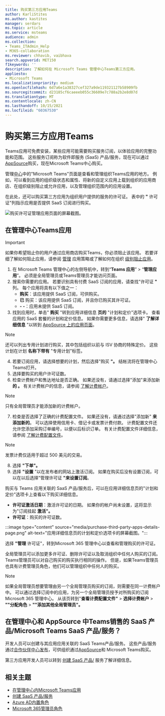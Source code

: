 ```yaml
---
title: 购买第三方应用Teams
author: KarliStites
ms.author: kastites
manager: serdars
ms.topic: article
ms.service: msteams
audience: admin
ms.collection:
- Teams_ITAdmin_Help
- M365-collaboration
ms.reviewer: chhavib, vaibhava
search.appverid: MET150
f1keywords: ''
description: 了解如何在 Microsoft Teams 管理中心Teams第三方应用。
appliesto:
- Microsoft Teams
ms.localizationpriority: medium
ms.openlocfilehash: 6d7a6e1a38327cef327a9de119321127b58909fb
ms.sourcegitcommit: d23185cf6caeeeb055c36609e7c788a2b2e8d07d
ms.translationtype: MT
ms.contentlocale: zh-CN
ms.lasthandoff: 10/15/2021
ms.locfileid: "60367530"
---
```

# <a name="purchase-third-party-apps-for-teams"></a>购买第三方应用Teams

Teams应用可免费安装，某些应用可能需要购买服务订阅，以体验应用的完整功能和范围。 这些服务订阅称为软件即服务 (SaaS) 产品/服务，现在可以通过[AppSource](https://appsource.microsoft.com/)购买，现在Microsoft Teams中心购买。

管理[中心](manage-apps.md)中的"Microsoft Teams"页面是查看和管理组织Teams应用的地方。 例如，可以看到应用的组织级状态和属性、将新的自定义应用上载到组织的应用商店、在组织级别阻止或允许应用，以及管理组织范围内的应用设置。

在此处，还可以购买第三方应用为组织用户提供的服务的许可证。 表中的 **"** 许可证"列指示应用是否提供 SaaS 订阅进行购买。

![购买许可证管理应用页面的屏幕截图。](media/manage-apps-new-page.png)

## <a name="purchase-apps-in-the-teams-admin-center"></a>在管理中心Teams应用

> [!IMPORTANT]
> 如果你希望阻止你的用户通过应用商店购买Teams，你必须阻止该应用。 若要详细了解如何阻止应用，请参阅 [管理](app-policies.md) 应用策略或了解如何在组织 [级别阻止应用](manage-apps.md#allow-and-block-apps)。

1. 在 Microsoft Teams 管理中心的左侧导航中，转到“**Teams 应用**” > “**管理应用**”。 必须是全局管理员或Teams管理员才能访问页面。
2. 搜索你需要的应用。 若要识别具有付费 SaaS 订阅的应用，请查找"许可证 **"** 列。 每个应用将具有以下值之一：
    - **购买**：该应用提供 SaaS 订阅，可供购买。  
    - **已** 购买：该应用提供 SaaS 订阅，并且你已购买其许可证。
    - **- -**：应用未提供 SaaS 订阅。
3. 找到应用时，单击" **购买** "转到应用详细信息 **页的** "计划和定价"选项卡。 查看应用的 SaaS 套餐的计划和定价信息。 如果你需要更多信息，请选择" **了解详细信息** "以转到 [AppSource 上的应用页面](https://appsource.microsoft.com/)。

> [!NOTE]
> 还可以列出专用计划进行购买，其中包括组织以前与 ISV 协商的特殊定价。 这些计划在计划 **名称下带有** "专用计划"标签。

4. 若要订阅应用，请选择想要的计划，然后选择"购买 **"。** 结帐流将在管理中心Teams打开。
5. 选择要购买的用户许可证数。
6. 检查计费帐户和售达地址是否正确。 如果还没有，请通过选择"添加"来添加新 **的 。** 有关计费帐户的信息，请参阅 [了解计费帐户](/microsoft-365/commerce/manage-billing-accounts)。

> [!NOTE]
> 只有全局管理员才能添加新的计费帐户。

7. 检查是否选择了正确的计费配置文件。 如果还没有，请通过选择"添加新" **来添加新的**。 可以选择使用信用卡、借记卡或发票计费付款。 计费配置文件还允许您添加采购订单编号，以便以后标识订单。 有关计费配置文件详细信息，请参阅 [了解计费配置文件](/microsoft-365/commerce/billing-and-payments/manage-billing-profiles)。

> [!NOTE]
> 发票计费仅适用于超过 500 美元的交易。

8. 选择 **"下单"。**
9. 选择 **"设置** "以在发布者的网站上激活订阅。 如果在购买后没有设置订阅，可以在以后选择"管理许可证 **"来设置订阅**。

购买与 Teams 应用关联的 SaaS 产品/服务后，可以在应用详细信息页的"计划和定价"选项卡上查看以下购买详细信息。

- **许可证激活日期**：激活许可证的日期。 如果你的帐户尚未设置，这将显示为"订阅挂起 **激活"。**
- **许可证**：购买的许可证数。

:::image type="content" source="media/purchase-third-party-apps-details-page.png" alt-text="应用详细信息页的计划和定价选项卡的屏幕截图。":::

选择 **"管理** 许可证"，转到Microsoft 365 管理中心以查看和管理购买的许可证。

全局管理员可以添加更多许可证、删除许可证以及取消组织中任何人购买的订阅。 Teams管理员可以对自己购买的购买执行相同的操作。 但是，如果Teams管理员也具有计费管理员角色，他们可以管理组织中任何人的购买。

> [!NOTE]
> 如果全局管理员想要管理由另一个全局管理员购买的订阅，则需要在同一计费帐户中。 可以通过选择订阅中的应用，为另一个全局管理员授予对所购买的订阅Microsoft 365 管理中心。 从该页转到"**查看计费配置文件"**  >  **选择计费帐户**  >  **""分配角色**  >  **""添加其他全局管理员"。**

## <a name="have-a-saas-offer-for-a-teams-app-that-you-want-to-list-and-sell-in-the-microsoft-teams-admin-center-and-appsource"></a>在管理中心和 AppSource 中Teams销售的 SaaS 产品/Microsoft Teams SaaS 产品/服务？

开发人员可以创建与其应用应用关联的 SaaS Teams产品/服务。 这些产品/服务通过[合作伙伴中心发布](https://partner.microsoft.com)，可供组织通过[AppSource](https://appsource.microsoft.com/)和 Microsoft Teams购买。

第三方应用开发人员可以转到 [创建 SaaS 产品/](/azure/marketplace/partner-center-portal/create-new-saas-offer) 服务了解详细信息。

## <a name="related-topics"></a>相关主题

- [在管理中心内Microsoft Teams应用](manage-apps.md)
- [创建 SaaS 产品/服务](/azure/marketplace/partner-center-portal/create-new-saas-offer)
- [Azure AD内置角色](/azure/active-directory/roles/permissions-reference)
- [Microsoft 365管理员角色](/microsoft-365/admin/add-users/about-admin-roles)